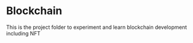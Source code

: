 # Blockchain
 This is the project folder to experiment and learn blockchain development including NFT
